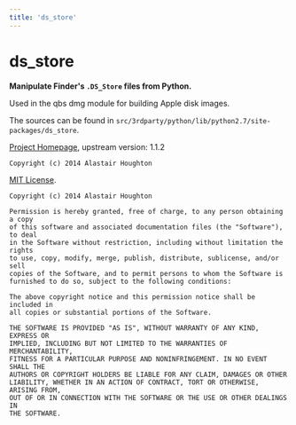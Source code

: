 ```yaml
---
title: 'ds_store'
---
```


# ds_store

**Manipulate Finder's `.DS_Store` files from Python.**

Used in the qbs dmg module for building Apple disk images.

The sources can be found in `src/3rdparty/python/lib/python2.7/site-packages/ds_store`.

[Project Homepage](https://github.com/al45tair/ds_store), upstream version: 1.1.2


```
Copyright (c) 2014 Alastair Houghton
```

[MIT License](https://spdx.org/licenses/MIT.html).

```
Copyright (c) 2014 Alastair Houghton

Permission is hereby granted, free of charge, to any person obtaining a copy
of this software and associated documentation files (the "Software"), to deal
in the Software without restriction, including without limitation the rights
to use, copy, modify, merge, publish, distribute, sublicense, and/or sell
copies of the Software, and to permit persons to whom the Software is
furnished to do so, subject to the following conditions:

The above copyright notice and this permission notice shall be included in
all copies or substantial portions of the Software.

THE SOFTWARE IS PROVIDED "AS IS", WITHOUT WARRANTY OF ANY KIND, EXPRESS OR
IMPLIED, INCLUDING BUT NOT LIMITED TO THE WARRANTIES OF MERCHANTABILITY,
FITNESS FOR A PARTICULAR PURPOSE AND NONINFRINGEMENT. IN NO EVENT SHALL THE
AUTHORS OR COPYRIGHT HOLDERS BE LIABLE FOR ANY CLAIM, DAMAGES OR OTHER
LIABILITY, WHETHER IN AN ACTION OF CONTRACT, TORT OR OTHERWISE, ARISING FROM,
OUT OF OR IN CONNECTION WITH THE SOFTWARE OR THE USE OR OTHER DEALINGS IN
THE SOFTWARE.
```
